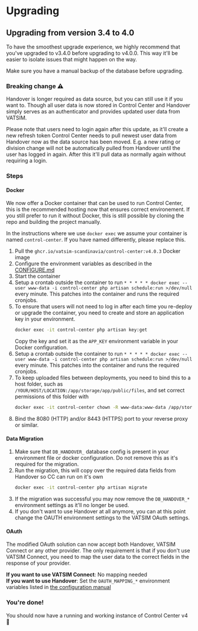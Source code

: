 # Upgrading

## Upgrading from version 3.4 to 4.0

To have the smoothest upgrade experience, we highly recommend that you've upgraded to v3.4.0 before upgrading to v4.0.0. This way it'll be easier to isolate issues that might happen on the way. 

Make sure you have a manual backup of the database before upgrading.

### Breaking change ⚠️

Handover is longer required as data source, but you can still use it if you want to. Though all user data is now stored in Control Center and Handover simply serves as an authenticator and provides updated user data from VATSIM.

Please note that users need to login again after this update, as it'll create a new refresh token Control Center needs to pull newest user data from Handover now as the data source has been moved. E.g. a new rating or division change will not be automatically pulled from Handover until the user has logged in again. After this it'll pull data as normally again without requiring a login.

### Steps

#### Docker

We now offer a Docker container that can be used to run Control Center, this is the recommended hosting now that ensures correct environement. If you still prefer to run it without Docker, this is still possible by cloning the repo and building the project manually.

In the instructions where we use `docker exec` we assume your container is named `control-center`. If you have named differently, please replace this.

1. Pull the `ghcr.io/vatsim-scandinavia/control-center:v4.0.3` Docker image
2. Configure the environment variables as described in the [CONFIGURE.md](CONFIGURE.md)
3. Start the container
4. Setup a crontab outside the container to run `* * * * * docker exec --user www-data -i control-center php artisan schedule:run >/dev/null` every minute. This patches into the container and runs the required cronjobs.
5. To ensure that users will not need to log in after each time you re-deploy or upgrade the container, you need to create and store an application key in your environment.
   ```sh
   docker exec -it control-center php artisan key:get
   ```
   Copy the key and set it as the `APP_KEY` environment variable in your Docker configuration.
6. Setup a crontab outside the container to run `* * * * * docker exec --user www-data -i control-center php artisan schedule:run >/dev/null` every minute. This patches into the container and runs the required cronjobs.
7. To keep uploaded files between deployments, you need to bind this to a host folder, such as `/YOUR/HOST/LOCATION:/app/storage/app/public/files`, and set correct permissions of this folder with
   ```sh 
   docker exec -it control-center chown -R www-data:www-data /app/storage/app/public/files
   ```
8. Bind the 8080 (HTTP) and/or 8443 (HTTPS) port to your reverse proxy or similar.

#### Data Migration

1. Make sure that `DB_HANDOVER_` database config is present in your environment file or docker configuration. Do not remove this as it's required for the migration.
2. Run the migration, this will copy over the required data fields from Handover so CC can run on it's own
   ```sh
   docker exec -it control-center php artisan migrate
   ```
3. If the migration was successful you may now remove the `DB_HANDOVER_*` environment settings as it'll no longer be used.
4. If you don't want to use Handover at all anymore, you can at this point change the OAUTH environment settings to the VATSIM OAuth settings.

#### OAuth

The modified OAuth solution can now accept both Handover, VATSIM Connect or any other provider. The only requirement is that if you don't use VATSIM Connect, you need to map the user data to the correct fields in the response of your provider.

**If you want to use VATSIM Connect**: No mapping needed\
**If you want to use Handover**: Set the `OAUTH_MAPPING_*` environment variables listed in [the configuration manual](CONFIGURE.md#oauth)

### You're done!
You should now have a running and working instance of Control Center v4 🎉
